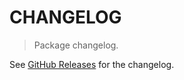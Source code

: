 # CHANGELOG

> Package changelog.

See [GitHub Releases](https://github.com/stdlib-js/random-streams-gamma/releases) for the changelog.